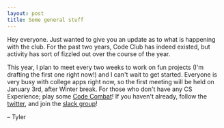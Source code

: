 ```yaml
---
layout: post
title: Some general stuff
---
```

Hey everyone. Just wanted to give you an update as to what is happening with the club.
For the past two years, Code Club has indeed existed, but activity has sort of fizzled out over the course of the year.

This year, I plan to meet every two weeks to work on fun projects (I'm drafting the first one right now!) and I can't wait to get started.
Everyone is very busy with college apps right now, so the first meeting will be held on January 3rd, after Winter break. 
For those who don't have any CS Experience; play some [Code Combat](https://codecombat.com/)!
If you haven't already, follow the [twitter](https://twitter.com/sphscodeclub), and join the [slack group](https://join.slack.com/t/sphscodeclub/shared_invite/enQtMjgzMDE1Mzc3MjY4LTY5ODdmZDJhODdhNzEzNTg1ODk2NDQ4YTNmMzY4YzhhNWExMjk1NjUxY2RkNGM1MWMwZDllZWQ3NjRjNGJlNWI)!

&ndash; Tyler
